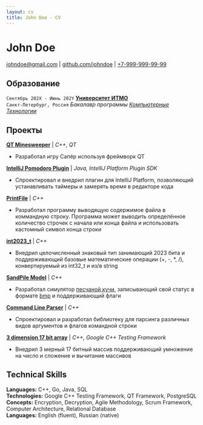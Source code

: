 ```yaml
---
layout: cv
title: John Doe - CV
---
```

# John Doe

<div id="webaddress">
<a href="mailto:johndoe@gmail.com">johndoe@gmail.com</a>
| <a href="http://github.com/johndoe">github.com/johndoe</a> | <a href="tel:+79999999999">+7-999-999-99-99</a>
</div>

## Образование

`Сентябрь 202X - Июнь 202Y`
__[Университет ИТМО](https://itmo.ru/)__  
`Санкт-Петербург, Россия`
_Бакалавр программы [Компьютерные Технологии](https://abit.itmo.ru/program/bachelor/programming)_

## Проекты

__[QT Minesweeper](https://rickroll.it/)__
| _C++, QT_  
* Разработал игру Сапёр используя фреймворк QT

__[IntelliJ Pomodoro Plugin](https://rickroll.it/)__
| _Java, IntelliJ Platform Plugin SDK_ 
* Спроектировал и внедрил плагин для IntelliJ Platform, позволяющий устанавливать таймеры и замерять время в редакторе кода 

__[PrintFile](https://rickroll.it/)__
| _C++_ 
* Разработал программу выводящую содержимое файла в коммандную строку. Программа может выводить определённое количество строчек с начала или конца файла и использовать кастомный символ конца строки 

__[int2023\_t](https://rickroll.it/)__
| _C++_ 
* Внедрил целочисленный знаковый тип занимающий 2023 бита и поддерживающий базовые математические операции (+, -, *, /), конвертируемый из int32\_t и из/в string 

__[SandPile Model](https://rickroll.it/)__
| _C++_ 
* Разработал симулятор [песчаной кучи](https://en.wikipedia.org/wiki/Abelian_sandpile_model), записывающий свой статус в формате [bmp](https://en.wikipedia.org/wiki/BMP_file_format) и поддерживающий флаги 

__[Command Line Parser](https://rickroll.it/)__
| _C++_ 
* Спроектировал и разработал библиотеку для парсинга различных видов аргументов и флагов командной строки 

__[3 dimension 17 bit array](https://rickroll.it/)__
| _C++, Google C++ Testing Framework_
* Внедрил 3 мерный 17 битный массив поддерживающий умножение на число и сложение и вычитание массивов

## Technical Skills

__Languages:__ C++, Go, Java, SQL  
__Technologies:__ Google C++ Testing Framework, QT Framework, PostgreSQL  
__Concepts:__ Encryption, Decryption, Agile Methodology, Scrum Framework, Computer Architecture, Relational Database  
__Languages:__ English (fluent), Russian (native)  
